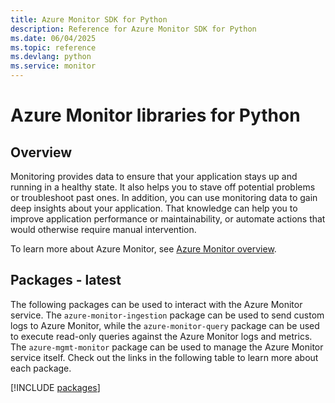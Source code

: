 ```yaml
---
title: Azure Monitor SDK for Python
description: Reference for Azure Monitor SDK for Python
ms.date: 06/04/2025
ms.topic: reference
ms.devlang: python
ms.service: monitor
---
```

# Azure Monitor libraries for Python

## Overview

Monitoring provides data to ensure that your application stays up and running in a healthy state. It also helps you to stave off potential problems or troubleshoot past ones. In addition, you can use monitoring data to gain deep insights about your application. That knowledge can help you to improve application performance or maintainability, or automate actions that would otherwise require manual intervention.

To learn more about Azure Monitor, see [Azure Monitor overview](/azure/azure-monitor/overview).

## Packages - latest

The following packages can be used to interact with the Azure Monitor service. The `azure-monitor-ingestion` package can be used to send custom logs to Azure Monitor, while the `azure-monitor-query` package can be used to execute read-only queries against the Azure Monitor logs and metrics. The `azure-mgmt-monitor` package can be used to manage the Azure Monitor service itself. Check out the links in the following table to learn more about each package.

[!INCLUDE [packages](monitor-index.md)]